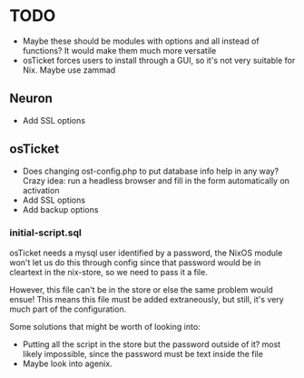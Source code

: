 # TODO
* Maybe these should be modules with options and all instead of functions? It would make them much more versatile
* osTicket forces users to install through a GUI, so it's not very suitable for Nix. Maybe use zammad

## Neuron
* Add SSL options

## osTicket
* Does changing ost-config.php to put database info help in any way? Crazy idea: run a headless browser and fill in the form automatically on activation
* Add SSL options
* Add backup options

### initial-script.sql
osTicket needs a mysql user identified by a password, the NixOS module won't let us do this through config since that password would be in cleartext in the nix-store, so we need to pass it a file. 

However, this file can't be in the store or else the same problem would ensue! This means this file must be added extraneously, but still, it's very much part of the configuration.

Some solutions that might be worth of looking into:
* Putting all the script in the store but the password outside of it? most likely impossible, since the password must be text inside the file
* Maybe look into agenix.
